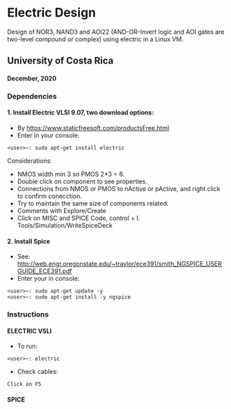 # Electric Design

Design of NOR3, NAND3 and AOI22 (AND-OR-Invert logic and AOI gates are two-level compound or complex) using electric in a 
Linux VM.
 
## University of Costa Rica
#### December, 2020

### Dependencies
#### 1. Install Electric VLSI 9.07, two download options:
 - By https://www.staticfreesoft.com/productsFree.html
 - Enter in your console:
 
~~~~~
<user>~: sudo apt-get install electric 
~~~~~

Considerations: 
- NMOS width min 3 so PMOS 2*3 = 6.
- Double click on component to see properties. 
- Connections from NMOS or PMOS to nActive or pActive, and right click to confirm conecction.
- Try to maintain the same size of components related.
- Comments with Explore/Create
- Click on MISC and SPICE Code, control + I. Tools/Simulation/WriteSpiceDeck 

#### 2. Install Spice 

- See: http://web.engr.oregonstate.edu/~traylor/ece391/smith_NGSPICE_USERGUIDE_ECE391.pdf
- Enter your in console:

~~~~~
<user>~: sudo apt-get update -y
<user>~: sudo apt-get install -y ngspice
~~~~~


### Instructions 

#### ELECTRIC VSLI
 
* To run:
~~~~~
<user>~: electric
~~~~~

* Check cables:

~~~~~
Click on F5
~~~~~

#### SPICE


